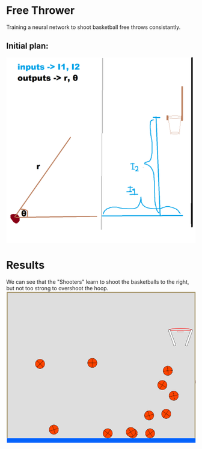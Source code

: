 # Free Thrower
 Training a neural network to shoot basketball free throws consistantly. 

## Initial plan:
![Initial drawing](assets/base.png)

# Results
We can see that the "Shooters" learn to shoot the basketballs to the right, but not too strong to overshoot the hoop.
![result](winning.gif)